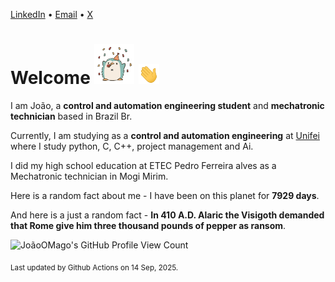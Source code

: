 [LinkedIn](https://www.linkedin.com/in/joão-pedro-gozzoli-b95641301/) &bull;
[Email](joaopedrogozzoli@gmail.com) &bull;
[X](https://x.com/jpp12prado)

# Welcome <img src="happy.gif" height="64px" /> <img src="wave.gif" height="32px" />

I am João, a  **control and automation engineering student** and **mechatronic technician** based in Brazil Br.

Currently, I am studying as a **control and automation engineering** at [Unifei](https://unifei.edu.br) where I study python, C, C++, project management and Ai.

I did my high school education at ETEC Pedro Ferreira alves as a Mechatronic technician in Mogi Mirim.

Here is a random fact about me - I have been on this planet for **7929 days**.

And here is a just a random fact -  **In 410 A.D. Alaric the Visigoth demanded that Rome give him three thousand pounds of pepper as ransom**.

![JoãoOMago's GitHub Profile View Count](https://komarev.com/ghpvc/?username=JoaoOMago)

<sub>Last updated by Github Actions on 14 Sep, 2025.</sub>
